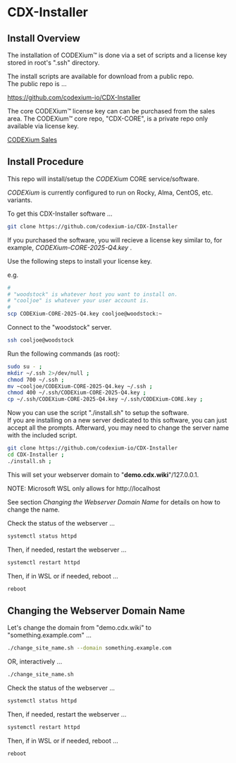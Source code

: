 CDX-Installer
=============

Install Overview
----------------

The installation of CODEXium™ is done via a set of scripts and 
a license key stored in root's ".ssh" directory.

The install scripts are available for download from a public repo.  
The public repo is ...  

<https://github.com/codexium-io/CDX-Installer>

The core CODEXium™ license key can can be purchased from the sales area.
The CODEXium™ core repo, "CDX-CORE", is a private repo only available via license key.


[CODEXium Sales](https://codexium.io/sales.html)




Install Procedure
-----------------

This repo will install/setup the _CODEXium_ CORE service/software.

_CODEXium_ is currently configured to run on Rocky, Alma, CentOS, etc. variants.

To get this CDX-Installer software ...

```bash
git clone https://github.com/codexium-io/CDX-Installer
```

If you purchased the software, you will recieve a license key similar to, for example,
_CODEXium-CORE-2025-Q4.key_ .

Use the following steps to install your license key.

e.g.
```bash
#
# "woodstock" is whatever host you want to install on.
# "cooljoe" is whatever your user account is.
#
scp CODEXium-CORE-2025-Q4.key cooljoe@woodstock:~ 
```

Connect to the "woodstock" server.

```bash
ssh cooljoe@woodstock
```

Run the following commands (as root):

```bash
sudo su - ; 
mkdir ~/.ssh 2>/dev/null ;
chmod 700 ~/.ssh ;
mv ~cooljoe/CODEXium-CORE-2025-Q4.key ~/.ssh ;
chmod 400 ~/.ssh/CODEXium-CORE-2025-Q4.key ;
cp ~/.ssh/CODEXium-CORE-2025-Q4.key ~/.ssh/CODEXium-CORE.key ;
```

Now you can use the script "./install.sh" to setup the software.  
If you are installing on a new server dedicated to this software,
you can just accept all the prompts.
Afterward, you may need to change the server name with the included script.

```bash
git clone https://github.com/codexium-io/CDX-Installer
cd CDX-Installer ;
./install.sh ;
```

This will set your webserver domain to "**demo.cdx.wiki**"/127.0.0.1.  

NOTE: Microsoft WSL only allows for http://localhost

See section _Changing the Webserver Domain Name_ for details on how
to change the name.

Check the status of the webserver ...

```bash
systemctl status httpd
```

Then, if needed, restart the webserver ...

```bash
systemctl restart httpd
```

Then, if in WSL or if needed, reboot ...

```bash
reboot
```




Changing the Webserver Domain Name
----------------------------------

Let's change the domain from "demo.cdx.wiki" to "something.example.com" ...

```bash
./change_site_name.sh --domain something.example.com
```

OR, interactively ...

```bash
./change_site_name.sh
```

Check the status of the webserver ...

```bash
systemctl status httpd
```

Then, if needed, restart the webserver ...

```bash
systemctl restart httpd
```

Then, if in WSL or if needed, reboot ...

```bash
reboot
```



